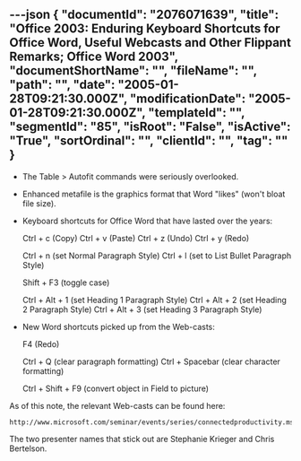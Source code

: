 ---json
{
  "documentId": "2076071639",
  "title": "Office 2003: Enduring Keyboard Shortcuts for Office Word, Useful Webcasts and Other Flippant Remarks; Office Word 2003",
  "documentShortName": "",
  "fileName": "",
  "path": "",
  "date": "2005-01-28T09:21:30.000Z",
  "modificationDate": "2005-01-28T09:21:30.000Z",
  "templateId": "",
  "segmentId": "85",
  "isRoot": "False",
  "isActive": "True",
  "sortOrdinal": "",
  "clientId": "",
  "tag": ""
}
---

* The Table &gt; Autofit commands were seriously overlooked.

* Enhanced metafile is the graphics format that Word &quot;likes&quot; (won't bloat file size).

* Keyboard shortcuts for Office Word that have lasted over the years:

    Ctrl + c (Copy)
    Ctrl + v (Paste)
    Ctrl + z (Undo)
    Ctrl + y (Redo)

    Ctrl + n (set Normal Paragraph Style)
    Ctrl + l (set to List Bullet Paragraph Style)

    Shift + F3 (toggle case)

    Ctrl + Alt + 1 (set Heading 1 Paragraph Style)
    Ctrl + Alt + 2 (set Heading 2 Paragraph Style)
    Ctrl + Alt + 3 (set Heading 3 Paragraph Style)

* New Word shortcuts picked up from the Web-casts:

    F4 (Redo)

    Ctrl + Q (clear paragraph formatting)
    Ctrl + Spacebar (clear character formatting)

    Ctrl + Shift + F9 (convert object in Field to picture)

As of this note, the relevant Web-casts can be found here:

    http://www.microsoft.com/seminar/events/series/connectedproductivity.mspx

The two presenter names that stick out are Stephanie Krieger and Chris Bertelson.
